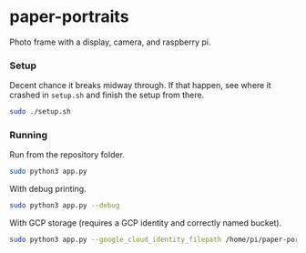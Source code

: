 # paper-portraits
Photo frame with a display, camera, and raspberry pi.

### Setup
Decent chance it breaks midway through. If that happen, see where it crashed in `setup.sh` and finish the setup from there.
```bash
sudo ./setup.sh
```

### Running

Run from the repository folder.
```bash
sudo python3 app.py 
```
With debug printing.
```bash
sudo python3 app.py --debug
```

With GCP storage (requires a GCP identity and correctly named bucket).
```bash
sudo python3 app.py --google_cloud_identity_filepath /home/pi/paper-portraits/keys/my_key.json
```
